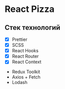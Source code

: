# React Pizza

## Стек технологий

- [x] Prettier
- [x] SCSS
- [x] React Hooks
- [x] React Router
- [x] React Context
- Redux Toolkit
- Axios + Fetch
- Lodash
